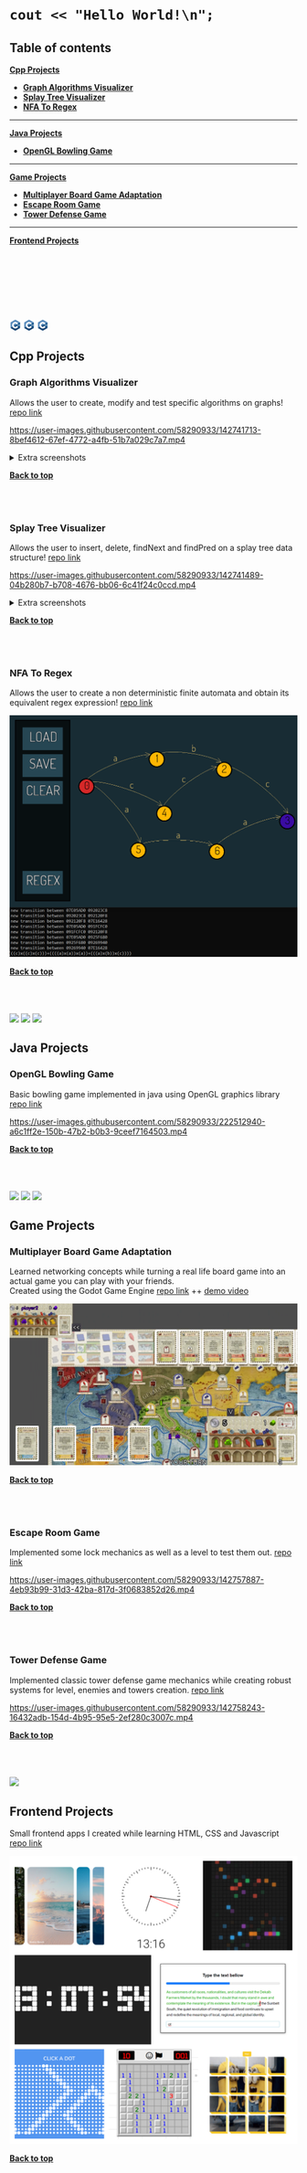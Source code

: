 
# `cout << "Hello World!\n";` 

## Table of contents
**[Cpp Projects](#cpp-projects)**</br>
+ **[Graph Algorithms Visualizer](#graph-algorithms-visualizer)**</br>
+ **[Splay Tree Visualizer](#splay-tree-visualizer)**</br>
+ **[NFA To Regex](#nfa-to-regex)**</br>
---
**[Java Projects](#java-projects)**</br>
+ **[OpenGL Bowling Game](#bowling-gl)**</br>
---
**[Game Projects](#game-projects)**</br>
+ **[Multiplayer Board Game Adaptation](#multiplayer-board-game-adaptation)**
+ **[Escape Room Game](#escape-room-game)**
+ **[Tower Defense Game](#tower-defense-game)**
---
**[Frontend Projects](#frontend-projects)**</br>

</br>
</br>
</br>
</br>
</br>
</br>

<code><img height="20" src="https://raw.githubusercontent.com/github/explore/80688e429a7d4ef2fca1e82350fe8e3517d3494d/topics/cpp/cpp.png"></code>
<code><img height="20" src="https://raw.githubusercontent.com/github/explore/80688e429a7d4ef2fca1e82350fe8e3517d3494d/topics/cpp/cpp.png"></code>
<code><img height="20" src="https://raw.githubusercontent.com/github/explore/80688e429a7d4ef2fca1e82350fe8e3517d3494d/topics/cpp/cpp.png"></code>
## Cpp Projects

### Graph Algorithms Visualizer
Allows the user to create, modify and test specific algorithms on graphs!
[repo link](https://github.com/meabefir/graph-viz)

https://user-images.githubusercontent.com/58290933/142741713-8bef4612-67ef-4772-a4fb-51b7a029c7a7.mp4

<details>
<summary>Extra screenshots</summary>
<br>
  <img src="https://github.com/meabefir/meabefir/blob/master/images/graph_app_1.png">
  <img src="https://github.com/meabefir/meabefir/blob/master/images/graph_app_2.png">
</details>

**[Back to top](#table-of-contents)**
</br>
</br>
</br>
</br>




### Splay Tree Visualizer
Allows the user to insert, delete, findNext and findPred on a splay tree data structure!
[repo link](https://github.com/meabefir/splay-tree)

https://user-images.githubusercontent.com/58290933/142741489-04b280b7-b708-4676-bb06-6c41f24c0ccd.mp4

<details>
<summary>Extra screenshots</summary>
<br>
  <img src="https://github.com/meabefir/meabefir/blob/master/images/splay_tree_1.png">
  <img src="https://github.com/meabefir/meabefir/blob/master/images/splay_tree_2.png">
</details>

**[Back to top](#table-of-contents)**
</br>
</br>
</br>
</br>




### NFA To Regex
Allows the user to create a non deterministic finite automata and obtain its equivalent regex expression!
[repo link](https://github.com/meabefir/regex)

<img src="https://github.com/meabefir/meabefir/blob/master/images/nfa_1.png">

**[Back to top](#table-of-contents)**
</br>
</br>
</br>
</br>


<code><img height="20" src="https://user-images.githubusercontent.com/58290933/222513861-4f26d016-2fdc-4bb2-b4ae-438f9612a41c.png"/></code>
<code><img height="20" src="https://user-images.githubusercontent.com/58290933/222513861-4f26d016-2fdc-4bb2-b4ae-438f9612a41c.png"/></code>
<code><img height="20" src="https://user-images.githubusercontent.com/58290933/222513861-4f26d016-2fdc-4bb2-b4ae-438f9612a41c.png"/></code>
## Java Projects

### OpenGL Bowling Game
Basic bowling game implemented in java using OpenGL graphics library
[repo link](https://github.com/meabefir/bowling_java_ogl)

https://user-images.githubusercontent.com/58290933/222512940-a6c1ff2e-150b-47b2-b0b3-9ceef7164503.mp4

**[Back to top](#table-of-contents)**
</br>
</br>
</br>
</br>



<code><img height="20" src="https://user-images.githubusercontent.com/58290933/142758716-490627a9-a185-4ba2-9bd9-62b46b515f0f.png"></code>
<code><img height="20" src="https://user-images.githubusercontent.com/58290933/142758716-490627a9-a185-4ba2-9bd9-62b46b515f0f.png"></code>
<code><img height="20" src="https://user-images.githubusercontent.com/58290933/142758716-490627a9-a185-4ba2-9bd9-62b46b515f0f.png"></code>
## Game Projects

### Multiplayer Board Game Adaptation

Learned networking concepts while turning a real life board game into an actual game you can play with your friends.
</br>
Created using the Godot Game Engine
[repo link](https://github.com/meabefir/concordia-client) ++ [demo video](https://www.youtube.com/watch?v=v6RstqHH5os)

<img src="https://github.com/meabefir/meabefir/blob/master/images/concordia_1.png">

**[Back to top](#table-of-contents)**
</br>
</br>
</br>
</br>


### Escape Room Game
Implemented some lock mechanics as well as a level to test them out.
[repo link](https://github.com/meabefir/escape)

https://user-images.githubusercontent.com/58290933/142757887-4eb93b99-31d3-42ba-817d-3f0683852d26.mp4

**[Back to top](#table-of-contents)**
</br>
</br>
</br>
</br>

### Tower Defense Game
Implemented classic tower defense game mechanics while creating robust systems for level, enemies and towers creation.
[repo link](https://github.com/meabefir/towerz)

https://user-images.githubusercontent.com/58290933/142758243-16432adb-154d-4b95-95e5-2ef280c3007c.mp4

**[Back to top](#table-of-contents)**
</br>
</br>
</br>
</br>


<code><img height="50" src="https://user-images.githubusercontent.com/58290933/142760035-ee94155d-f4ac-4e8a-8384-eb32697a6df8.png"></code>
## Frontend Projects

Small frontend apps I created while learning HTML, CSS and Javascript</br>
[repo link](https://github.com/meabefir/front_end)

<img src="https://github.com/meabefir/meabefir/blob/master/images/frontend.jpg">

**[Back to top](#table-of-contents)**
</br>
</br>
</br>
</br>
